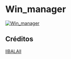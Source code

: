 # Win_manager 


[![Win_manager](https://img.youtube.com/vi/adZMPdaweZw/137.jpg)](https://youtu.be/adZMPdaweZw?t=106 "Win_manager")

## Créditos
[llBALAll](https://github.com/llBALAll)
